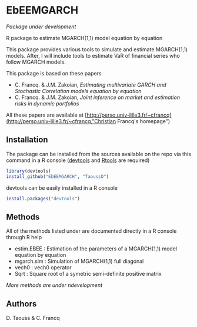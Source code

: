 # EbEEMGARCH
*Package under development*

R package to estimate MGARCH(1,1) model equation by equation

This package provides various tools to simulate and estimate MGARCH(1,1) models. After, I will include tools to estimate VaR of financial series who follow MGARCH models.


This package is based on these papers
- C. Francq. & J.M. Zakoian, *Estimating multivariate GARCH and Stochastic Correlation models equation by equation*
- C. Francq. & J.M. Zakoian, *Joint inference on market and estimation risks in dynamic portfolios* 

All these papers are available at [http://perso.univ-lille3.fr/~cfrancq](http://perso.univ-lille3.fr/~cfrancq,"Christian Francq's homepage")

## Installation

The package can be installed from the sources available on the repo via this command in a R console ([devtools](https://github.com/hadley/devtools) and [Rtools](https://cran.r-project.org/bin/windows/Rtools/) are required)
```R
library(devtools)
install_github("EbEEMGARCH", "TaoussD")
``` 

devtools can be easily installed in a R console
```R
install.packages("devtools")
```


## Methods

All of the methods listed under are documented directly in a R console through R help

- estim.EBEE : Estimation of the parameters of a MGARCH(1,1) model equation by equation
- mgarch.sim : Simulation of MGARCH(1,1) full diagonal 
- vech0 : vech0 operator
- Sqrt : Square root of a symetric semi-definite positive matrix

*More methods are under ndevelopment*

## Authors

D. Taouss & C. Francq
